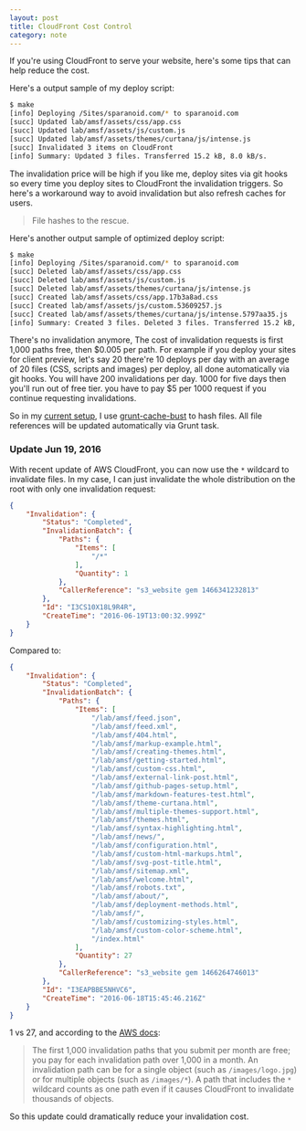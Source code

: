```yaml
---
layout: post
title: CloudFront Cost Control
category: note
---
```


If you're using CloudFront to serve your website, here's some tips that can help reduce the cost.

Here's a output sample of my deploy script:

```sh
$ make
[info] Deploying /Sites/sparanoid.com/* to sparanoid.com
[succ] Updated lab/amsf/assets/css/app.css
[succ] Updated lab/amsf/assets/js/custom.js
[succ] Updated lab/amsf/assets/themes/curtana/js/intense.js
[succ] Invalidated 3 items on CloudFront
[info] Summary: Updated 3 files. Transferred 15.2 kB, 8.0 kB/s.
```

The invalidation price will be high if you like me, deploy sites via git hooks so every time you deploy sites to CloudFront the invalidation triggers. So here's a workaround way to avoid invalidation but also refresh caches for users.

> File hashes to the rescue.

Here's another output sample of optimized deploy script:

```sh
$ make
[info] Deploying /Sites/sparanoid.com/* to sparanoid.com
[succ] Deleted lab/amsf/assets/css/app.css
[succ] Deleted lab/amsf/assets/js/custom.js
[succ] Deleted lab/amsf/assets/themes/curtana/js/intense.js
[succ] Created lab/amsf/assets/css/app.17b3a8ad.css
[succ] Created lab/amsf/assets/js/custom.53609257.js
[succ] Created lab/amsf/assets/themes/curtana/js/intense.5797aa35.js
[info] Summary: Created 3 files. Deleted 3 files. Transferred 15.2 kB, 8.2 kB/s.
```

There's no invalidation anymore, The cost of invalidation requests is first 1,000 paths free, then $0.005 per path. For example if you deploy your sites for client preview, let's say 20 there're 10 deploys per day with an average of 20 files (CSS, scripts and images) per deploy, all done automatically via git hooks. You will have 200 invalidations per day. 1000 for five days then you'll run out of free tier. you have to pay $5 per 1000 request if you continue requesting invalidations.

So in my [current setup](https://sparanoid.com/lab/amsf/), I use [grunt-cache-bust](https://github.com/hollandben/grunt-cache-bust) to hash files. All file references will be updated automatically via Grunt task.

### Update Jun 19, 2016

With recent update of AWS CloudFront, you can now use the `*` wildcard to invalidate files. In my case, I can just invalidate the whole distribution on the root with only one invalidation request:

```json
{
    "Invalidation": {
        "Status": "Completed",
        "InvalidationBatch": {
            "Paths": {
                "Items": [
                    "/*"
                ],
                "Quantity": 1
            },
            "CallerReference": "s3_website gem 1466341232813"
        },
        "Id": "I3CS10X18L9R4R",
        "CreateTime": "2016-06-19T13:00:32.999Z"
    }
}
```

Compared to:

```json
{
    "Invalidation": {
        "Status": "Completed",
        "InvalidationBatch": {
            "Paths": {
                "Items": [
                    "/lab/amsf/feed.json",
                    "/lab/amsf/feed.xml",
                    "/lab/amsf/404.html",
                    "/lab/amsf/markup-example.html",
                    "/lab/amsf/creating-themes.html",
                    "/lab/amsf/getting-started.html",
                    "/lab/amsf/custom-css.html",
                    "/lab/amsf/external-link-post.html",
                    "/lab/amsf/github-pages-setup.html",
                    "/lab/amsf/markdown-features-test.html",
                    "/lab/amsf/theme-curtana.html",
                    "/lab/amsf/multiple-themes-support.html",
                    "/lab/amsf/themes.html",
                    "/lab/amsf/syntax-highlighting.html",
                    "/lab/amsf/news/",
                    "/lab/amsf/configuration.html",
                    "/lab/amsf/custom-html-markups.html",
                    "/lab/amsf/svg-post-title.html",
                    "/lab/amsf/sitemap.xml",
                    "/lab/amsf/welcome.html",
                    "/lab/amsf/robots.txt",
                    "/lab/amsf/about/",
                    "/lab/amsf/deployment-methods.html",
                    "/lab/amsf/",
                    "/lab/amsf/customizing-styles.html",
                    "/lab/amsf/custom-color-scheme.html",
                    "/index.html"
                ],
                "Quantity": 27
            },
            "CallerReference": "s3_website gem 1466264746013"
        },
        "Id": "I3EAPBBE5NHVC6",
        "CreateTime": "2016-06-18T15:45:46.216Z"
    }
}
```

1 vs 27, and according to the [AWS docs](https://docs.aws.amazon.com/AmazonCloudFront/latest/DeveloperGuide/Invalidation.html):

> The first 1,000 invalidation paths that you submit per month are free; you pay for each invalidation path over 1,000 in a month. An invalidation path can be for a single object (such as `/images/logo.jpg`) or for multiple objects (such as `/images/*`). A path that includes the `*` wildcard counts as one path even if it causes CloudFront to invalidate thousands of objects.

So this update could dramatically reduce your invalidation cost.
